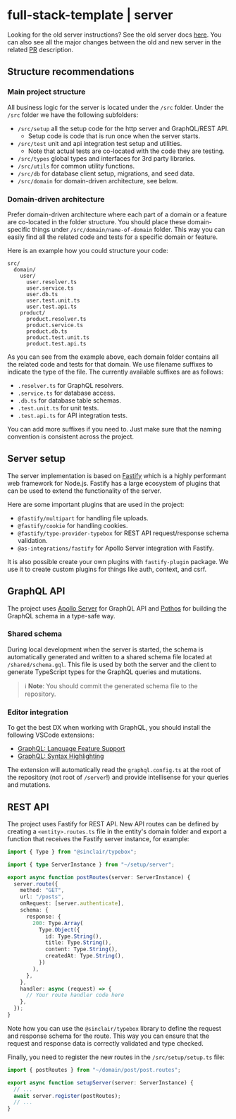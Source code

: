 # full-stack-template | server

Looking for the old server instructions? See the old server docs [here](../alternatives/server-old/README.md).
You can also see all the major changes between the old and new server in the related [PR](https://github.com/TaitoUnited/full-stack-template/pull/174) description.

## Structure recommendations

### Main project structure

All business logic for the server is located under the `/src` folder.
Under the `/src` folder we have the following subfolders:

- `/src/setup` all the setup code for the http server and GraphQL/REST API.
  - Setup code is code that is run once when the server starts.
- `/src/test` unit and api integration test setup and utilities.
  - Note that actual tests are co-located with the code they are testing.
- `/src/types` global types and interfaces for 3rd party libraries.
- `/src/utils` for common utility functions.
- `/src/db` for database client setup, migrations, and seed data.
- `/src/domain` for domain-driven architecture, see below.

### Domain-driven architecture

Prefer domain-driven architecture where each part of a domain or a feature are
co-located in the folder structure. You should place these domain-specific
things under `/src/domain/name-of-domain` folder. This way you can
easily find all the related code and tests for a specific domain or feature.

Here is an example how you could structure your code:

```text
src/
  domain/
    user/
      user.resolver.ts
      user.service.ts
      user.db.ts
      user.test.unit.ts
      user.test.api.ts
    product/
      product.resolver.ts
      product.service.ts
      product.db.ts
      product.test.unit.ts
      product.test.api.ts
```

As you can see from the example above, each domain folder contains all the
related code and tests for that domain. We use filename suffixes to indicate
the type of the file. The currently available suffixes are as follows:

- `.resolver.ts` for GraphQL resolvers.
- `.service.ts` for database access.
- `.db.ts` for database table schemas.
- `.test.unit.ts` for unit tests.
- `.test.api.ts` for API integration tests.

You can add more suffixes if you need to. Just make sure that the naming convention
is consistent across the project.

## Server setup

The server implementation is based on [Fastify](https://fastify.dev/) which is a
highly performant web framework for Node.js. Fastify has a large ecosystem of
plugins that can be used to extend the functionality of the server.

Here are some important plugins that are used in the project:

- `@fastify/multipart` for handling file uploads.
- `@fastify/cookie` for handling cookies.
- `@fastify/type-provider-typebox` for REST API request/response schema validation.
- `@as-integrations/fastify` for Apollo Server integration with Fastify.

It is also possible create your own plugins with `fastify-plugin` package.
We use it to create custom plugins for things like auth, context, and csrf.

## GraphQL API

The project uses [Apollo Server](https://www.apollographql.com/docs/apollo-server/)
for GraphQL API and [Pothos](https://pothos-graphql.dev/) for building the GraphQL
schema in a type-safe way.

### Shared schema

During local development when the server is started, the schema is automatically
generated and written to a shared schema file located at `/shared/schema.gql`.
This file is used by both the server and the client to generate TypeScript types
for the GraphQL queries and mutations.

> ℹ️ **Note**: You should commit the generated schema file to the repository.

### Editor integration

To get the best DX when working with GraphQL, you should install the following
VSCode extensions:

- [GraphQL: Language Feature Support](https://marketplace.visualstudio.com/items?itemName=GraphQL.vscode-graphql)
- [GraphQL: Syntax Highlighting](https://marketplace.visualstudio.com/items?itemName=GraphQL.vscode-graphql-syntax)

The extension will automatically read the `graphql.config.ts` at the root of
the repository (not root of `/server`!) and provide intellisense for your queries
and mutations.

## REST API

The project uses Fastify for REST API. New API routes can be defined by creating
a `<entity>.routes.ts` file in the entity's domain folder and export a function
that receives the Fastify server instance, for example:

```typescript
import { Type } from "@sinclair/typebox";

import { type ServerInstance } from "~/setup/server";

export async function postRoutes(server: ServerInstance) {
  server.route({
    method: "GET",
    url: "/posts",
    onRequest: [server.authenticate],
    schema: {
      response: {
        200: Type.Array(
          Type.Object({
            id: Type.String(),
            title: Type.String(),
            content: Type.String(),
            createdAt: Type.String(),
          })
        ),
      },
    },
    handler: async (request) => {
      // Your route handler code here
    },
  });
}
```

Note how you can use the `@sinclair/typebox` library to define the request and
response schema for the route. This way you can ensure that the request and
response data is correctly validated and type checked.

Finally, you need to register the new routes in the `/src/setup/setup.ts` file:

```typescript
import { postRoutes } from "~/domain/post/post.routes";

export async function setupServer(server: ServerInstance) {
  // ...
  await server.register(postRoutes);
  // ...
}
```
